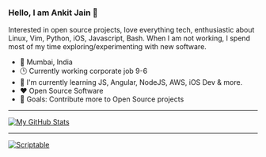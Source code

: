 ### Hello, I am Ankit Jain 👋

Interested in open source projects, love everything tech, enthusiastic about Linux, Vim, Python, iOS, Javascript, Bash. When I am not working, I spend most of my time exploring/experimenting with new software.

- 📍 Mumbai, India
- 🕒 Currently working corporate job 9-6
- 🌱 I'm currently learning JS, Angular, NodeJS, AWS, iOS Dev & more.
- ❤️ Open Source Software
- 🥅  Goals: Contribute more to Open Source projects


---

[![My GitHub Stats](https://github-readme-stats.vercel.app/api?username=ajatkj&show_icons=true&hide=contribs&theme=gruvbox)](https://github.com/anuraghazra/github-readme-stats)

---
[![Scriptable](https://github-readme-stats.vercel.app/api/pin/?username=ajatkj&theme=gruvbox&repo=scriptable)](https://github.com/ajatkj/scriptable)
